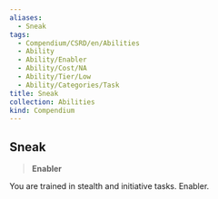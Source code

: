 ```yaml
---
aliases:
  - Sneak
tags:
  - Compendium/CSRD/en/Abilities
  - Ability
  - Ability/Enabler
  - Ability/Cost/NA
  - Ability/Tier/Low
  - Ability/Categories/Task
title: Sneak
collection: Abilities
kind: Compendium
---
```

## Sneak  
>**Enabler**
  
You are trained in stealth and initiative tasks. Enabler.
